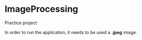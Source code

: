# ImageProcessing
Practice project

In order to run the application, it needs to be used a **.jpeg** image.
